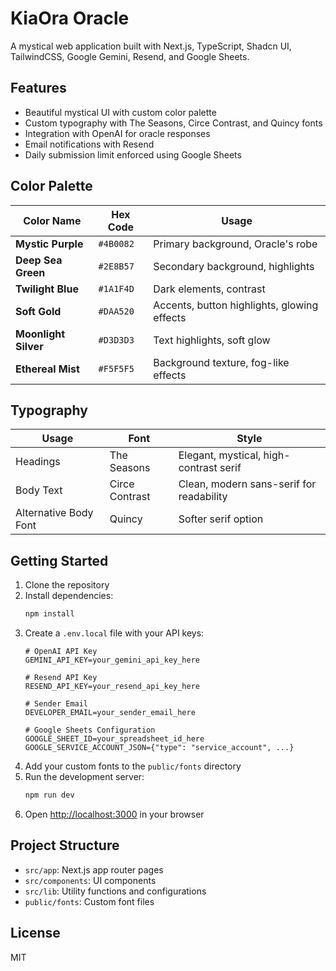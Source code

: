 # KiaOra Oracle

A mystical web application built with Next.js, TypeScript, Shadcn UI, TailwindCSS, Google Gemini, Resend, and Google Sheets.

## Features

- Beautiful mystical UI with custom color palette
- Custom typography with The Seasons, Circe Contrast, and Quincy fonts
- Integration with OpenAI for oracle responses
- Email notifications with Resend
- Daily submission limit enforced using Google Sheets

## Color Palette

| Color Name | Hex Code | Usage |
| --- | --- | --- |
| **Mystic Purple** | `#4B0082` | Primary background, Oracle's robe |
| **Deep Sea Green** | `#2E8B57` | Secondary background, highlights |
| **Twilight Blue** | `#1A1F4D` | Dark elements, contrast |
| **Soft Gold** | `#DAA520` | Accents, button highlights, glowing effects |
| **Moonlight Silver** | `#D3D3D3` | Text highlights, soft glow |
| **Ethereal Mist** | `#F5F5F5` | Background texture, fog-like effects |

## Typography

| Usage | Font | Style |
| --- | --- | --- |
| Headings | The Seasons | Elegant, mystical, high-contrast serif |
| Body Text | Circe Contrast | Clean, modern sans-serif for readability |
| Alternative Body Font | Quincy | Softer serif option |

## Getting Started

1. Clone the repository
2. Install dependencies:
   ```bash
   npm install
   ```
3. Create a `.env.local` file with your API keys:
   ```
   # OpenAI API Key
   GEMINI_API_KEY=your_gemini_api_key_here

   # Resend API Key
   RESEND_API_KEY=your_resend_api_key_here

   # Sender Email
   DEVELOPER_EMAIL=your_sender_email_here

   # Google Sheets Configuration
   GOOGLE_SHEET_ID=your_spreadsheet_id_here
   GOOGLE_SERVICE_ACCOUNT_JSON={"type": "service_account", ...}
   ```
4. Add your custom fonts to the `public/fonts` directory
5. Run the development server:
   ```bash
   npm run dev
   ```
6. Open [http://localhost:3000](http://localhost:3000) in your browser

## Project Structure

- `src/app`: Next.js app router pages
- `src/components`: UI components
- `src/lib`: Utility functions and configurations
- `public/fonts`: Custom font files

## License

MIT
